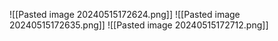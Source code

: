 ![[Pasted image 20240515172624.png]]
![[Pasted image 20240515172635.png]]
![[Pasted image 20240515172712.png]]
